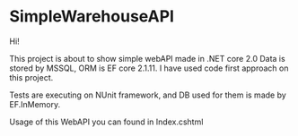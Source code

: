 # SimpleWarehouseAPI

Hi!

This project is about to show simple webAPI made in .NET core 2.0
Data is stored by MSSQL, ORM is EF core 2.1.11. I have used code first approach on this project.

Tests are executing on NUnit framework, and DB used for them is made by EF.InMemory.

Usage of this WebAPI you can found in Index.cshtml
